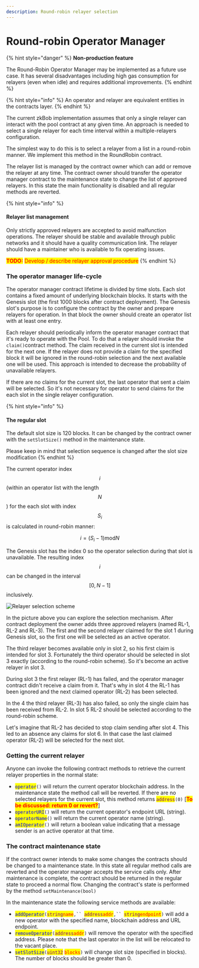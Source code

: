 ```yaml
---
description: Round-robin relayer selection
---
```


# Round-robin Operator Manager

{% hint style="danger" %}
**Non-production feature**

The Round-Robin Operator Manager may be implemented as a future use case. It has several disadvantages including high gas consumption for relayers (even when idle) and requires additional improvements.&#x20;
{% endhint %}

{% hint style="info" %}
An operator and relayer are equivalent entities in the contracts layer.
{% endhint %}

The current zkBob implementation assumes that only a single relayer can interact with the pool contract at any given time. An approach is needed to select a single relayer for each time interval within a multiple-relayers configuration.

The simplest way to do this is to select a relayer from a list in a round-robin manner. We implement this method in the RoundRobin contract.

The relayer list is managed by the contract owner which can add or remove the relayer at any time. The contract owner should transfer the operator manager contract to the maintenance state to change the list of approved relayers. In this state the main functionality is disabled and all regular methods are reverted.

{% hint style="info" %}
#### Relayer list management

Only strictly approved relayers are accepted to avoid malfunction operations. The relayer should be stable and available through public networks and it should have a quality communication link. The relayer should have a maintainer who is available to fix operating issues.

<mark style="color:red;">**TODO:**</mark> <mark style="color:red;"></mark><mark style="color:red;">Develop / describe relayer approval procedure</mark>
{% endhint %}

### The operator manager life-cycle

The operator manager contract lifetime is divided by time slots. Each slot contains a fixed amount of underlying blockchain blocks. It starts with the Genesis slot (the first 1000 blocks after contract deployment). The Genesis slot's purpose is to configure the contract by the owner and prepare relayers for operation. In that block the owner should create an operator list with at least one entry.

Each relayer should periodically inform the operator manager contract that it's ready to operate with the Pool. To do that a relayer should invoke the `claim()`contract method. The claim received in the current slot is intended for the next one. If the relayer does not provide a claim for the specified block it will be ignored in the round-robin selection and the next available one will be used. This approach is intended to decrease the probability of unavailable relayers.

If there are no claims for the current slot, the last operator that sent a claim will be selected. So it's not necessary for operator to send claims for the each slot in the single relayer configuration.

{% hint style="info" %}
#### The regular slot

The default slot size is 120 blocks. It can be changed by the contract owner with the `setSlotSize()` method in the maintenance state.

Please keep in mind that selection sequence is changed after the slot size modification
{% endhint %}

The current operator index $$i$$ (within an operator list with the length $$N$$) for the each slot with index $$S_i$$ is calculated in round-robin manner:

$$
i = (S_i - 1) \text{mod} N
$$

The Genesis slot has the index 0 so the operator selection during that slot is unavailable. The resulting index $$i$$can be changed in the interval $$[0, N-1]$$ inclusively.



![Relayer selection scheme](../../.gitbook/assets/auction\_240ppi.png)

In the picture above you can explore the selection mechanism. After contract deployment the owner adds three approved relayers (named RL-1, RL-2 and RL-3). The first and the second relayer claimed for the slot 1 during Genesis slot, so the first one will be selected as an active operator.

The third relayer becomes available only in slot 2, so his first claim is intended for slot 3. Fortunately the third operator should be selected in slot 3 exactly (according to the round-robin scheme). So it's become an active relayer in slot 3.

During slot 3 the first relayer (RL-1) has failed, and the operator manager contract didn't receive a claim from it. That's why in slot 4 the RL-1 has been ignored and the next claimed operator (RL-2) has been selected.

In the 4 the third relayer (RL-3) has also failed, so only the single claim has been received from RL-2. In slot 5 RL-2 should be selected according to the round-robin scheme.

Let's imagine that RL-2 has decided to stop claim sending after slot 4. This led to an absence any claims for slot 6. In that case the last claimed operator (RL-2) will be selected for the next slot.

### Getting the current relayer

Anyone can invoke the following contract methods to retrieve the current relayer properties in the normal state:

* <mark style="color:blue;">`operator`</mark>`()` will return the current operator blockchain address. In the maintenance state the method call will be reverted. If there are no selected relayers for the current slot, this method returns <mark style="color:purple;">`address`</mark>`(0)` \[<mark style="color:red;">**To be discussed: return 0 or revert?**</mark>]
* <mark style="color:blue;">`operatorURI`</mark>`()` will return the current operator's endpoint URL (string).
* <mark style="color:blue;">`operatorName`</mark>`()` will return the current operator name (string).
* <mark style="color:blue;">`amIOperator`</mark>`()` will return a boolean value indicating that a message sender is an active operator at that time.

### The contract maintenance state

If the contract owner intends to make some changes the contracts should be changed to a maintenance state. In this state all regular method calls are reverted and the operator manager accepts the service calls only. After maintenance is complete, the contract should be returned in the regular state to proceed a normal flow. Changing the contract's state is performed by the method `setMaintenance(bool)`

In the maintenance state the following service methods are available:

* <mark style="color:blue;">`addOperator`</mark>`(`<mark style="color:purple;">`string`</mark><mark style="color:red;">`name`</mark>`,`` `<mark style="color:purple;">`address`</mark><mark style="color:red;">`addr`</mark>`,`` `<mark style="color:purple;">`string`</mark><mark style="color:red;">`endpoint`</mark>`)` will add a new operator with the specified name, blockchain address and URL endpoint.
* <mark style="color:blue;">`removeOperator`</mark>`(`<mark style="color:purple;">`address`</mark><mark style="color:red;">`addr`</mark>`)` will remove the operator with the specified address. Please note that the last operator in the list will be relocated to the vacant place.
* <mark style="color:blue;">`setSlotSize`</mark>`(`<mark style="color:purple;">`uint32`</mark> <mark style="color:red;">`blocks`</mark>`)` will change slot size (specified in blocks). The number of blocks should be greater than 0.

